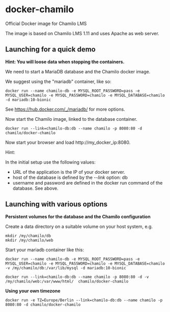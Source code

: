 # docker-chamilo
Official Docker image for Chamilo LMS

The image is based on Chamilo LMS 1.11 and uses Apache as web server.

## Launching for a quick demo

**Hint: You will loose data when stopping the containers.**

We need to start a MariaDB database and the Chamilo docker image.

We suggest using the "mariadb" container, like so:

```
docker run --name chamilo-db -e MYSQL_ROOT_PASSWORD=pass -e MYSQL_USER=chamilo -e MYSQL_PASSWORD=chamilo -e MYSQL_DATABASE=chamilo -d mariadb:10-bionic
```

See https://hub.docker.com/_/mariadb/ for more options.

Now start the Chamilo image, linked to the database container.

```
docker run --link=chamilo-db:db --name chamilo -p 8080:80 -d chamilo/docker-chamilo
```

Now start your browser and load http://my_docker_ip:8080.

Hint:

In the initial setup use the following values:

* URL of the application is the IP of your docker server.
* host of the database is defined by the *--link* option: db
* username and password are defined in the docker run command of the database. See above.

## Launching with various options

**Persistent volumes for the database and the Chamilo configuration**

Create a data directory on a suitable volume on your host system, e.g.

    mkdir /my/chamilo/db
    mkdir /my/chamilo/web


Start your mariadb container like this:

```
docker run --name chamilo-db -e MYSQL_ROOT_PASSWORD=pass -e MYSQL_USER=chamilo -e MYSQL_PASSWORD=chamilo -e MYSQL_DATABASE=chamilo -v /my/chamilo/db:/var/lib/mysql -d mariadb:10-bionic
```

```
docker run --link=chamilo-db:db --name chamilo -p 8080:80 -d -v /my/chamilo/web:/var/www/html/  chamilo/docker-chamilo
```

**Using your own timezone**

```
docker run -e TZ=Europe/Berlin --link=chamilo-db:db --name chamilo -p 8080:80 -d chamilo/docker-chamilo
```
